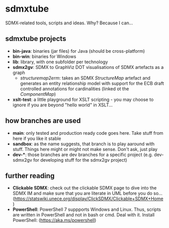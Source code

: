 # sdmxtube
SDMX-related tools, scripts and ideas. Why? Because I can...

## sdmxtube projects
* **bin-java**: binaries (jar files) for Java (should be cross-platform)
* **bin-win**: binaries for Windows
* **lib**: library, with one subfolder per technology
* **sdmx2gv**: SDMX to GraphViz DOT visualisations of SDMX artefacts as a graph
  * _structuremap2erm_: takes an SDMX _StructureMap_ artefact and generates an entity relationship model with support for the ECB draft controlled annotations for cardinalities (linked ot the _ComponentMap_) 
* **xslt-test**: a little playground for XSLT scripting - you may choose to ignore if you are beyond "hello world" in XSLT...

## how branches are used
* **main**: only tested and production ready code goes here. Take stuff from here if you like it stable
* **sandbox**: as the name suggests, that branch is to play aaround with stuff. Things here might or might not make sense. Don't ask, just play
* **dev-\***: those branches are dev branches for a specific project (e.g. dev-sdmx2gv for developing stuff for the sdmx2gv project)

## further reading
* **Clickable SDMX**: check out the clickable SDMX page to dive into the SDMX IM and make sure that you are literate in UML before you do so... (https://statswiki.unece.org/display/ClickSDMX/Clickable+SDMX+Home)
* **PowerShell**: PowerShell 7 suppports Windows and Linux. Thus, scripts are written in PowerShell and not in bash or cmd. Deal with it. Install PowerShell: (https://aka.ms/powershell) 
